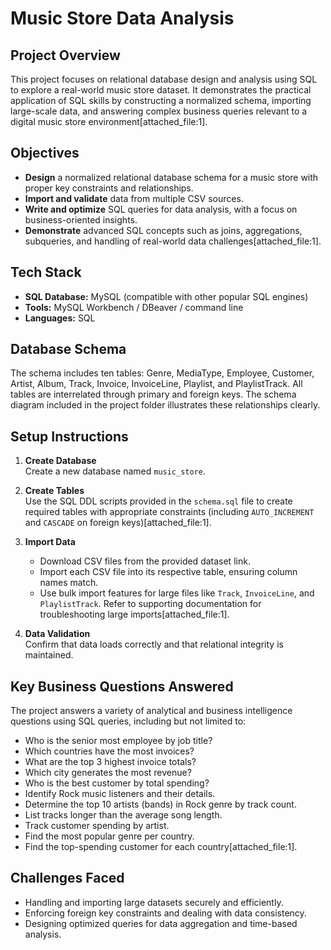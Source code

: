 # Music Store Data Analysis

## Project Overview

This project focuses on relational database design and analysis using SQL to explore a real-world music store dataset. It demonstrates the practical application of SQL skills by constructing a normalized schema, importing large-scale data, and answering complex business queries relevant to a digital music store environment[attached_file:1].

## Objectives

- **Design** a normalized relational database schema for a music store with proper key constraints and relationships.
- **Import and validate** data from multiple CSV sources.
- **Write and optimize** SQL queries for data analysis, with a focus on business-oriented insights.
- **Demonstrate** advanced SQL concepts such as joins, aggregations, subqueries, and handling of real-world data challenges[attached_file:1].

## Tech Stack

- **SQL Database:** MySQL (compatible with other popular SQL engines)
- **Tools:** MySQL Workbench / DBeaver / command line
- **Languages:** SQL

## Database Schema

The schema includes ten tables: Genre, MediaType, Employee, Customer, Artist, Album, Track, Invoice, InvoiceLine, Playlist, and PlaylistTrack. All tables are interrelated through primary and foreign keys. The schema diagram included in the project folder illustrates these relationships clearly.

## Setup Instructions

1. **Create Database**  
   Create a new database named `music_store`.

2. **Create Tables**  
   Use the SQL DDL scripts provided in the `schema.sql` file to create required tables with appropriate constraints (including `AUTO_INCREMENT` and `CASCADE` on foreign keys)[attached_file:1].

3. **Import Data**  
   - Download CSV files from the provided dataset link.
   - Import each CSV file into its respective table, ensuring column names match.
   - Use bulk import features for large files like `Track`, `InvoiceLine`, and `PlaylistTrack`. Refer to supporting documentation for troubleshooting large imports[attached_file:1].
   
4. **Data Validation**  
   Confirm that data loads correctly and that relational integrity is maintained.

## Key Business Questions Answered

The project answers a variety of analytical and business intelligence questions using SQL queries, including but not limited to:

- Who is the senior most employee by job title?
- Which countries have the most invoices?
- What are the top 3 highest invoice totals?
- Which city generates the most revenue?
- Who is the best customer by total spending?
- Identify Rock music listeners and their details.
- Determine the top 10 artists (bands) in Rock genre by track count.
- List tracks longer than the average song length.
- Track customer spending by artist.
- Find the most popular genre per country.
- Find the top-spending customer for each country[attached_file:1].

## Challenges Faced

- Handling and importing large datasets securely and efficiently.
- Enforcing foreign key constraints and dealing with data consistency.
- Designing optimized queries for data aggregation and time-based analysis.


